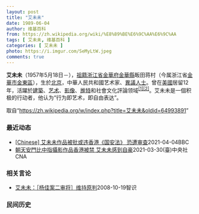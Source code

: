 ```yaml
---
layout: post
title: "艾未未"
date: 1989-06-04
author: 维基百科
from: https://zh.wikipedia.org/wiki/%E8%89%BE%E6%9C%AA%E6%9C%AA
tags: [ 艾未未, 维基百科 ]
categories: [ 艾未未 ]
photo: https://i.imgur.com/SeMyLtW.jpeg
comments: true
---
```

<div class="mw-parser-output">

<p><b>艾未未</b>（1957年5月18日<span class="useeditintro" title="Template:BLP editintro">－</span>），<a href="/wiki/%E7%A5%96%E7%B1%8D" title="祖籍">祖籍</a><a href="/wiki/%E6%B5%99%E6%B1%9F%E7%9C%81" title="浙江省">浙江省</a><a href="/wiki/%E9%87%91%E8%8F%AF%E5%BA%9C" class="mw-redirect" title="金華府">金華府</a><a href="/wiki/%E9%87%91%E8%8F%AF%E7%B8%A3" title="金華縣">金華縣</a>畈田蒋村（今属浙江省<a href="/wiki/%E9%87%91%E8%8F%AF%E5%B8%82" class="mw-redirect" title="金華市">金華市</a><a href="/wiki/%E9%87%91%E6%9D%B1%E5%8D%80" class="mw-redirect" title="金東區">金東區</a>），生於<a href="/wiki/%E5%8C%97%E4%BA%AC" class="mw-redirect" title="北京">北京</a>，中華人民共和國艺术家、<a href="/wiki/%E4%B8%AD%E8%8F%AF%E4%BA%BA%E6%B0%91%E5%85%B1%E5%92%8C%E5%9C%8B%E6%8C%81%E4%B8%8D%E5%90%8C%E6%94%BF%E8%A6%8B%E8%80%85%E5%88%97%E8%A1%A8" class="mw-redirect" title="中華人民共和國持不同政見者列表">異議人士</a>。曾在<a href="/wiki/%E7%BE%8E%E5%9C%8B" class="mw-redirect" title="美國">美國</a>居留12年，活躍於<a href="/wiki/%E5%BB%BA%E7%AF%89" class="mw-redirect" title="建築">建築</a>、<a href="/wiki/%E8%89%BA%E6%9C%AF" title="艺术">艺术</a>、<a href="/wiki/%E5%BD%B1%E5%83%8F" class="mw-redirect" title="影像">影像</a>、<a href="/wiki/%E6%8E%A8%E7%89%B9" class="mw-redirect" title="推特">推特</a>和社會文化評論领域<sup id="cite_ref-1" class="reference"><a href="#cite_note-1">[1]</a></sup><sup id="cite_ref-2" class="reference"><a href="#cite_note-2">[2]</a></sup>。艾未未是一個积极的行动者，他认为“行为即艺术，即自由表达”。
</p>
</div><noscript><img src="//zh.wikipedia.org/wiki/Special:CentralAutoLogin/start?type=1x1" alt="" title="" width="1" height="1" style="border: none; position: absolute;"></noscript>
<div class="printfooter">取自“<a dir="ltr" href="https://zh.wikipedia.org/w/index.php?title=艾未未&amp;oldid=64993891">https://zh.wikipedia.org/w/index.php?title=艾未未&amp;oldid=64993891</a>”</div><div id="recent-news"><h3>最近动态</h3><ul><li><a href="https://nodebe4.github.io/waimei/2021-04-04/Chinese-%E8%89%BE%E6%9C%AA%E6%9C%AA%E4%BD%9C%E5%93%81%E8%A2%AB%E6%89%B9%E6%88%96%E8%BF%9D%E9%A6%99%E6%B8%AF-%E5%9B%BD%E5%AE%89%E6%B3%95-%E6%81%90%E9%81%AD%E5%AE%A1%E6%9F%A5" title="[Chinese] 艾未未作品被批或违香港《国安法》 恐遭审查—— 艾未未作品被批或违香港《国安法》 恐遭审查 42 分钟前 图像来源，Getty Images 图像加注文字， 香港M+博物馆 ...">[Chinese] 艾未未作品被批或违香港《国安法》 恐遭审查</a><time>2021-04-04</time><a class="tag">BBC</a></li>
<li><a href="https://nodebe4.github.io/waimei/2021-03-30/%E6%9C%9D%E5%A4%A9%E5%AE%89%E9%96%80%E6%AF%94%E4%B8%AD%E6%8C%87%E6%94%9D%E5%BD%B1%E4%BD%9C%E5%93%81%E9%A6%99%E6%B8%AF%E8%A2%AB%E7%A6%81-%E8%89%BE%E6%9C%AA%E6%9C%AA%E6%84%9F%E5%88%B0%E8%87%AA%E8%B1%AA" title="朝天安門比中指攝影作品香港被禁 艾未未感到自豪—— 知名中國當代異議藝術家艾未未偷拍朝天安門廣場比中指的作品，已確定不會在香港的西九文化區M+博物館展示，他哀嘆香港言論自由的淪喪，但對自己的作品...">朝天安門比中指攝影作品香港被禁 艾未未感到自豪</a><time>2021-03-30</time><a class="tag">(臺)中央社CNA</a></li>
</ul></div><div id="open-opinion"><h3>相关言论</h3><ul><li><a href="https://nodebe4.github.io/opinion/2008-10-19/%E8%89%BE%E6%9C%AA%E6%9C%AA-%E6%9D%A8%E4%BD%B3%E6%A1%88%E4%BA%8C%E5%AE%A1%E5%B0%86-%E7%BB%B4%E6%8C%81%E5%8E%9F%E5%88%A4/" title="艾未未">艾未未：［杨佳案二审将］维持原判</a><time>2008-10-19</time><a class="tag">智识</a></li>
</ul></div><div id="mjls-record"><h3>民间历史</h3><ul></ul></div>